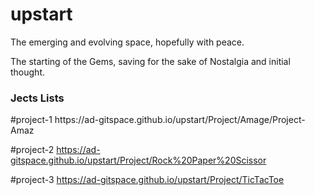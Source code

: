 # upstart
The emerging and evolving space, hopefully with peace.

The starting of the Gems, saving for the sake of Nostalgia and initial thought.

<h3> Jects Lists </h3>
#project-1 https://ad-gitspace.github.io/upstart/Project/Amage/Project-Amaz

#project-2 https://ad-gitspace.github.io/upstart/Project/Rock%20Paper%20Scissor

#project-3 https://ad-gitspace.github.io/upstart/Project/TicTacToe
